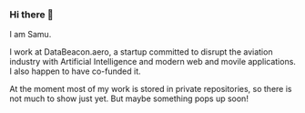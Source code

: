 ### Hi there 👋

I am Samu. 

I work at DataBeacon.aero, a startup committed to disrupt the aviation industry with Artificial Intelligence and modern web and movile applications.
I also happen to have co-funded it.

At the moment most of my work is stored in private repositories, so there is not much to show just yet. But maybe something pops up soon!
